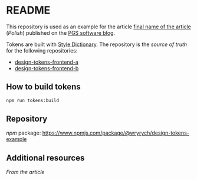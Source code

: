 # README

This repository is used as an example for the article [final name of the article]() (*Polish*) published on the [PGS software blog](https://www.pgs-soft.com/blog/).

Tokens are built with [Style Dictionary](https://amzn.github.io/style-dictionary/#/).
The repository is the *source of truth* for the following repositories:

- [design-tokens-frontend-a](https://github.com/ryrych/design-tokens-frontend-a)
- [design-tokens-frontend-b](https://github.com/ryrych/design-tokens-frontend-b)

## How to build tokens

```sh
npm run tokens:build
```

## Repository

*npm* package: https://www.npmjs.com/package/@wryrych/design-tokens-example
## Additional resources

*From the article*